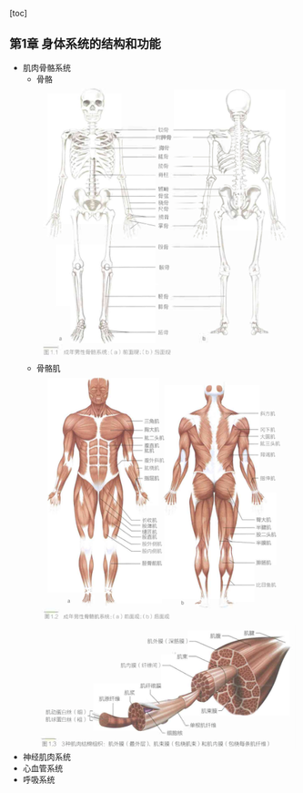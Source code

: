 [toc]

## 第1章 身体系统的结构和功能

- 肌肉骨骼系统
  - 骨骼
    ![image-20241114125616519](assets/image-20241114125616519.png)
  - 骨骼肌
    ![image-20241114125631519](assets/image-20241114125631519.png)
    ![image-20241114125851893](assets/image-20241114125851893.png)
- 神经肌肉系统
- 心血管系统
- 呼吸系统